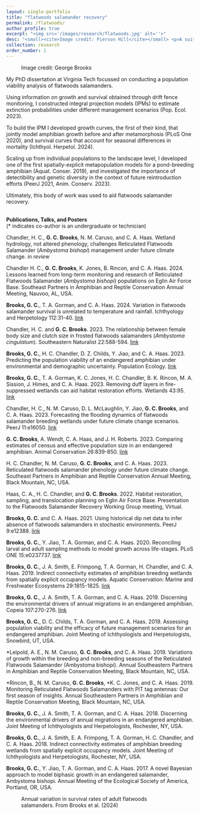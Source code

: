 ```yaml
---
layout: single-portfolio
title: "flatwoods salamander recovery"
permalink: /flatwoods/
author_profile: true
excerpt: "<img src='/images/research/flatwoods.jpg' alt=''>"
desc: "<small><cite>Image credit: Pierson Hill</cite></small> <p>A suite of demographic models to inform the management of a federally endangered amphibian</p>"
collection: research
order_number: 1
---
```


<figure class="align-right">
  <img src="{{ site.url }}{{ site.baseurl }}/images/research/flatwoods_profile.jpg" alt="">
  <figcaption>Image credit: George Brooks</figcaption>
</figure> 

My PhD dissertation at Virginia Tech focussed on conducting a population viability analysis of flatwoods salamanders. 

Using information on growth and survival obtained through drift fence monitoring, I constructed integral projection models (IPMs) to estimate extinction probabilities under different management scenarios (Pop. Ecol. 2023).

To build the IPM I developed growth curves, the first of their kind, that jointly model amphibian growth before and after metamorphosis (PLoS One 2020), and survival curves that account for seasonal differences in mortality (Ichthyol. Herpetol. 2024). 

Scaling up from individual populations to the landscape level, I developed one of the first spatially-explicit metapopulation models for a pond-breeding amphibian (Aquat. Conser. 2019), and investigated the importance of detectibility and genetic diversity in the context of future reintroduction efforts (PeerJ 2021, Anim. Conserv. 2023).

Ultimately, this body of work was used to aid flatwoods salamander recovery. 
<br>
<br>

**Publications, Talks, and Posters**\
(* indicates co-author is an undergraduate or technician)

Chandler, H. C., **G. C. Brooks**, N. M. Caruso, and C. A. Haas. Wetland hydrology, not altered phenology, challenges Reticulated Flatwoods Salamander (_Ambystoma bishopi_) management under future climate change. _in review_

Chandler H. C., **G. C. Brooks**, K. Jones, B. Rincon, and C. A. Haas. 2024. Lessons learned from long-term monitoring and research of Reticulated Flatwoods Salamander (_Ambystoma bishopi_) populations on Eglin Air Force Base. Southeast Partners in Amphibian and Reptile Conservation Annual Meeting, Nauvoo, AL, USA.

**Brooks, G. C.**, T. A. Gorman, and C. A. Haas. 2024. Variation in flatwoods salamander survival is unrelated to temperature and rainfall. Ichthyology and Herpetology 112:31-40. [link](https://doi.org/10.1643/h2020131)

Chandler, H. C. and **G. C. Brooks**. 2023. The relationship between female body size and clutch size in frosted flatwoods salamanders (_Ambystoma cingulatum_). Southeastern Naturalist 22:588-594. [link](https://doi.org/10.1656/058.022.0411)

**Brooks, G. C.**, H. C. Chandler, D. Z. Childs, Y. Jiao, and C. A. Haas. 2023. Predicting the population viability of an endangered amphibian under environmental and demographic uncertainty. Population Ecology. [link](http://doi.org/10.1002/1438-390X.12172)

**Brooks, G. C.**, T. A. Gorman, K. C. Jones, H. C. Chandler, B. K. Rincon, M. A. Sission, J. Himes, and C. A. Haas. 2023. Removing duff layers in fire-suppressed wetlands can aid habitat restoration efforts. Wetlands 43:95. [link](https://doi.org/10.1007/s13157-023-01739-7)

Chandler, H. C., N. M. Caruso, D. L. McLaughlin, Y. Jiao, **G. C. Brooks**, and C. A. Haas. 2023. Forecasting the flooding dynamics of flatwoods salamander breeding wetlands under future climate change scenarios. PeerJ 11:e16050. [link](https://doi.org/10.7717/peerj.16050)

**G. C. Brooks**, A. Wendt, C. A. Haas, and J. H. Roberts. 2023. Comparing estimates of census and effective population size in an endangered amphibian. Animal Conservation 26:839-850. [link](https://doi.org/10.1111/acv.12871)

H. C. Chandler, N. M. Caruso, **G. C. Brooks**, and C. A. Haas. 2023. Reticulated flatwoods salamander phenology under future climate change. Southeast Partners in Amphibian and Reptile Conservation Annual Meeting, Black Mountain, NC, USA.

Haas, C. A., H. C. Chandler, and **G. C. Brooks**. 2022. Habitat restoration, sampling, and translocation planning on Eglin Air Force Base. Presentation to the Flatwoods Salamander Recovery Working Group meeting, Virtual.

**Brooks, G. C.** and C. A. Haas. 2021. Using historical dip net data to infer absence of flatwoods salamanders in stochastic environments. PeerJ 9:e12388. [link](https://doi.org/10.7717/peerj.12388)

**Brooks, G. C.**, Y. Jiao, T. A. Gorman, and C. A. Haas. 2020. Reconciling larval and adult sampling methods to model growth across life-stages. PLoS ONE 15:e0237737. [link](https://doi.org/10.1371/journal.pone.0237737)

**Brooks, G. C.**, J. A. Smith, E. Frimpong, T. A. Gorman, H. Chandler, and C. A. Haas. 2019. Indirect connectivity estimates of amphibian breeding wetlands from spatially explicit occupancy models. Aquatic Conservation: Marine and Freshwater Ecosystems 29:1815-1825. [link](https://doi.org/10.1002/aqc.3190)

**Brooks, G. C.**, J. A. Smith, T. A. Gorman, and C. A. Haas. 2019. Discerning the environmental drivers of annual migrations in an endangered amphibian. Copeia 107:270-276. [link](https://doi.org/10.1643/CH-18-068)

**Brooks, G. C.**, D. C. Childs, T. A. Gorman, and C. A. Haas. 2019. Assessing population viability and the efficacy of future management scenarios for an endangered amphibian. Joint Meeting of Ichthyologists and Herpetologists, Snowbird, UT, USA.

*Leipold, A. E., N. M. Caruso, **G. C. Brooks**, and C. A. Haas. 2019. Variations of growth within the breeding and non-breeding seasons of the Reticulated Flatwoods Salamander (Ambystoma bishopi). Annual Southeastern Partners in Amphibian and Reptile Conservation Meeting, Black Mountain, NC, USA.

*Rincon, B., N. M. Caruso, **G. C. Brooks**, *K. C. Jones, and C. A. Haas. 2019. Monitoring Reticulated Flatwoods Salamanders with PIT tag antennas: Our first season of insights. Annual Southeastern Partners in Amphibian and Reptile Conservation Meeting, Black Mountain, NC, USA.

**Brooks, G. C.**, J. A. Smith, T. A. Gorman, and C. A. Haas. 2018. Discerning the environmental drivers of annual migrations in an endangered amphibian. Joint Meeting of Ichthyologists and Herpetologists, Rochester, NY, USA.

**Brooks, G. C.**, J. A. Smith, E. A. Frimpong, T. A. Gorman, H. C. Chandler, and C. A. Haas. 2018. Indirect connectivity estimates of amphibian breeding wetlands from spatially explicit occupancy models. Joint Meeting of Ichthyologists and Herpetologists, Rochester, NY, USA.

**Brooks, G. C.**, Y. Jiao, T. A. Gorman, and C. A. Haas. 2017. A novel Bayesian approach to model biphasic growth in an endangered salamander, Ambystoma bishopi. Annual Meeting of the Ecological Society of America, Portland, OR, USA.

<figure>
  <img src="{{ site.url }}{{ site.baseurl }}/images/research/survival.jpg" alt="">
  <figcaption>Annual variation in survival rates of adult flatwoods salamanders. From Brooks et al. (2024)</figcaption>
</figure> 
